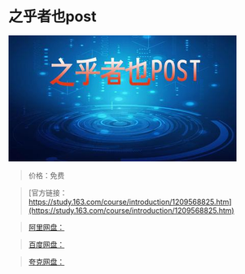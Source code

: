 # 之乎者也post

![img](../../../assets/study163/free/d4b89e18a37d4d838dd1c09c86ec700a.jpg)

> 价格：免费

> [官方链接：https://study.163.com/course/introduction/1209568825.htm](https://study.163.com/course/introduction/1209568825.htm)

> [阿里网盘：]()

> [百度网盘：]()

> [夸克网盘：]()
